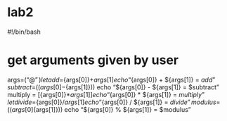 # lab2

#!/bin/bash
# get arguments given by user
args=(“$@”)
let add=${args[0]}+${args[1]}
echo “${args[0]} + ${args[1]} = $add”
subtract=$((${args[0]}-${args[1]}))
echo “${args[0]} - ${args[1]} = $subtract”
multiply = $[${args[0]}*${args[1]}]
echo “${args[0]} * ${args[1]} = $multiply”
let divide=${args[0]}/${args[1]}
echo “${args[0]} / ${args[1]} = $divide”
modulus=$((${args[0]}%${args[1]}))
echo “${args[0]} % ${args[1]} = $modulus”
